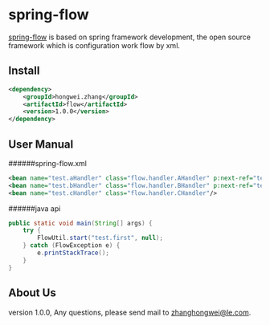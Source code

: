 # spring-flow



[spring-flow](https://github.com/710270532/spring-flow) is based on spring framework development, the open source framework which is configuration work flow by xml.


##	Install

```xml
<dependency>
    <groupId>hongwei.zhang</groupId>
    <artifactId>flow</artifactId>
    <version>1.0.0</version>
</dependency>
```

##	User Manual

######spring-flow.xml
```xml
<bean name="test.aHandler" class="flow.handler.AHandler" p:next-ref="test.bHandler"/>
<bean name="test.bHandler" class="flow.handler.BHandler" p:next-ref="test.cHandler"/>
<bean name="test.cHandler" class="flow.handler.CHandler"/>
```

######java api
```java
public static void main(String[] args) {
    try {
        FlowUtil.start("test.first", null);
    } catch (FlowException e) {
        e.printStackTrace();
    }
}
```

##	About Us

version 1.0.0, Any questions, please send mail to <zhanghongwei@le.com>.

